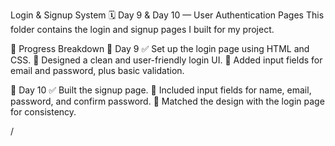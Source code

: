 Login & Signup System
🗓️ Day 9 & Day 10 — User Authentication Pages
This folder contains the login and signup pages I built for my project.

📌 Progress Breakdown
🔹 Day 9
✅ Set up the login page using HTML and CSS.
🎨 Designed a clean and user-friendly login UI.
📌 Added input fields for email and password, plus basic validation.

🔹 Day 10
✅ Built the signup page.
🔑 Included input fields for name, email, password, and confirm password.
🎨 Matched the design with the login page for consistency.

/